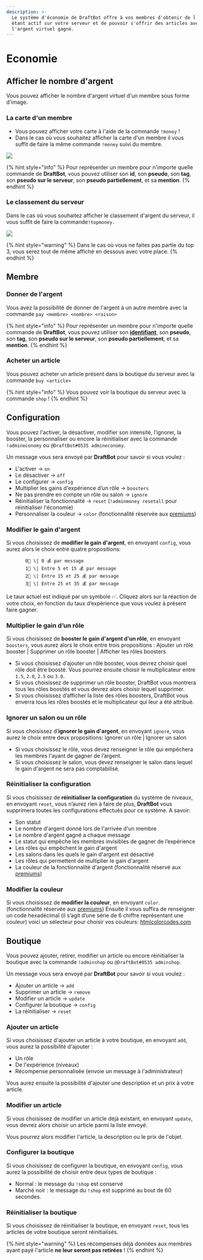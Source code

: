 ```yaml
---
description: >-
  Le système d'économie de DraftBot offre à vos membres d'obtenir de l'argent en
  étant actif sur votre serveur et de pouvoir s'offrir des articles avec
  l'argent virtuel gagné.
---
```


# Economie

## Afficher le nombre d'argent

Vous pouvez afficher le nombre d'argent virtuel d'un membre sous forme d'image.

### La carte d'un membre

* Vous pouvez afficher votre carte à l'aide de la commande `!money` !
* Dans le cas où vous souhaitez afficher la carte d'un membre il vous suffit de faire la même commande `!money` suivi du membre.

![](../.gitbook/assets/image%20%2843%29.png)

{% hint style="info" %}
Pour représenter un membre pour n'importe quelle commande de **DraftBot**, vous pouvez utiliser son **id**, son **pseudo**, son **tag**, son **pseudo sur le serveur**, son **pseudo partiellement**, et sa **mention**.
{% endhint %}

### Le classement du serveur

Dans le cas où vous souhaitez afficher le classement d'argent du serveur, il vous suffit de faire la commande`!topmoney.`

![](../.gitbook/assets/image%20%2836%29.png)

{% hint style="warning" %}
Dans le cas où vous ne faites pas partie du top 3, vous serez tout de même affiché en dessous avec votre place.
{% endhint %}

## Membre

### Donner de l'argent

Vous avez la possibilité de donner de l'argent à un autre membre avec la commande `pay <membre> <nombre> <raison>`

{% hint style="info" %}
Pour représenter un membre pour n'importe quelle commande de **DraftBot**, vous pouvez utiliser son [**identifiant**](../autres/recuperer-un-identifiant.md#membre), son **pseudo**, son **tag**, son **pseudo sur le serveur**, son **pseudo partiellement**, et sa **mention**.
{% endhint %}

### Acheter un article

Vous pouvez acheter un article présent dans la boutique du serveur avec la commande `buy <article>`

{% hint style="info" %}
Vous pouvez voir la boutique du serveur avec la commande `shop` !
{% endhint %}

## Configuration

Vous pouvez l'activer, la désactiver, modifier son intensité, l’ignorer, la booster, la personnaliser ou encore la réinitialiser avec la commande `!admineconomy` ou `@DraftBot#0535 admineconomy`. 

Un message vous sera envoyé par **DraftBot** pour savoir si vous voulez :

* L'activer → `on`
* Le désactiver → `off`
* Le configurer → `config`
* Multiplier les gains d'expérience d’un rôle → `boosters`
* Ne pas prendre en compte un rôle ou salon → `ignore` 
* Réinitialiser la fonctionnalité → `reset` \(`!adminmoney resetall` pour réinitialiser l'économie\)
* Personnaliser la couleur → `color` \(fonctionnalité réservée aux [premiums](https://www.draftbot.fr/premium)\)

### **Modifier le gain d'argent** <a id="modifier-le-gain-dexperience"></a>

Si vous choisissez de **modifier le gain d'argent**, en envoyant `config`, vous aurez alors le choix entre quatre propositions:

           0⃣ \| 0 💰 par message  
           1⃣ \| Entre 5 et 15 💰 par message  
           2⃣ \| Entre 15 et 25 💰 par message  
           3⃣ \| Entre 25 et 35 💰 par message  
  
Le taux actuel est indiqué par un symbole ✅. Cliquez alors sur la réaction de votre choix, en fonction du taux d’expérience que vous voulez à présent faire gagner. 

### **Multiplier le gain d’un rôle** <a id="multiplier-le-gain-dun-role"></a>

Si vous choisissez de **booster le gain d'argent d'un rôle**, en envoyant `boosters`, vous aurez alors le choix entre trois propositions : Ajouter un rôle booster \| Supprimer un rôle booster \| Afficher les rôles boosters

* Si vous choisissez d’ajouter un rôle booster, vous devrez choisir quel rôle doit être boosté. Vous pourrez ensuite choisir le multiplicateur entre `1.5`, `2.0`, `2.5` ou `3.0`.
* Si vous choisissez de supprimer un rôle booster, DraftBot vous montrera tous les rôles boostés et vous devrez alors choisir lequel supprimer.
* Si vous choisissez d’afficher la liste des rôles boosters, DraftBot vous enverra tous les rôles boostés et le multiplicateur qui leur a été attribué.

### Ignorer un salon ou un rôle

Si vous choisissez d’**ignorer le gain d'argent**, en envoyant `ignore`, vous aurez le choix entre deux propositions: Ignorer un rôle \| Ignorer un salon 

* Si vous choisissez le rôle, vous devez renseigner le rôle qui empêchera les membres l'ayant de gagner de l’argent. 
* Si vous choisissez le salon, vous devez renseigner le salon dans lequel le gain d'argent ne sera pas comptabilisé.

### Réinitialiser la configuration

Si vous choisissez de **réinitialiser la configuration** du système de niveaux, en envoyant `reset`, vous n’aurez rien à faire de plus, **DraftBot** vous supprimera toutes les configurations effectués pour ce système. A savoir:

* Son statut
* Le nombre d'argent donné lors de l'arrivée d'un membre
* Le nombre d'argent gagné a chaque message
* Le statut qui empêche les membres invisibles de gagner de l’expérience
* Les rôles qui empêchent le gain d'argent
* Les salons dans les quels le gain d'argent est désactivé
* Les rôles qui permettent de multiplier le gain d'argent
* La couleur de la fonctionnalité d'argent \(fonctionnalité réservé aux [premiums](https://www.draftbot.fr/premium)\)

### Modifier la couleur

Si vous choisissez de **modifier la couleur**, en envoyant `color`. \(fonctionnalité réservée aux [premiums](https://www.draftbot.fr/premium)\) Ensuite il vous suffira de renseigner un code hexadécimal \(il s’agit d’une série de 6 chiffre représentant une couleur\) voici un sélecteur pour choisir vos couleurs: [htmlcolorcodes.com](https://htmlcolorcodes.com/)

## Boutique

Vous pouvez ajouter, retirer, modifier un article ou encore réinitialiser la boutique avec la commande `!adminshop` ou `@DraftBot#0535 adminshop`. 

Un message vous sera envoyé par **DraftBot** pour savoir si vous voulez :

* Ajouter un article → `add`
* Supprimer un article → `remove`
* Modifier un article → `update`
* Configurer la boutique → `config`
* La réinitialiser → `reset`

### Ajouter un article

Si vous choisissez d'ajouter un article à votre boutique, en envoyant `add`, vous aurez la possibilité d'ajouter : 

* Un rôle
* De l'expérience \(niveaux\)
* Récompense personnalisée \(envoie un message à l'administrateur\)

Vous aurez ensuite la possibilité d'ajouter une description et un prix à votre article.

### Modifier un article

Si vous choisissez de modifier un article déjà existant, en envoyant `update`, vous devrez alors choisir un article parmi la liste envoyé.  
  
Vous pourrez alors modifier l'article, la description ou le prix de l'objet.

### Configurer la boutique

Si vous choisissez de configurer la boutique, en envoyant `config`, vous aurez la possibilité de choisir entre deux types de boutique : 

* Normal : le message du `!shop` est conservé
* Marché noir : le message du `!shop` est supprimé au bout de 60 secondes.

### Réinitialiser la boutique

Si vous choisissez de réinitialiser la boutique, en envoyant `reset`, tous les articles de votre boutique seront réinitialisés.

{% hint style="warning" %}
Les récompenses déjà données aux membres ayant payé l'article **ne leur seront pas retirées** !
{% endhint %}

